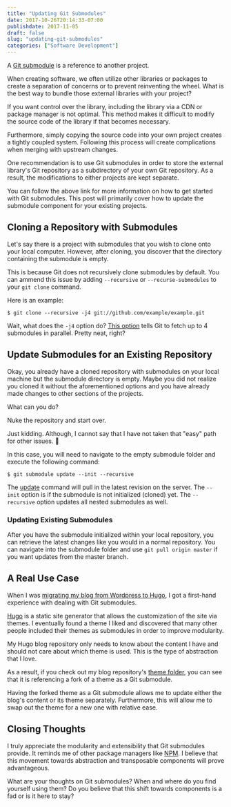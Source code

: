 ```yaml
---
title: "Updating Git Submodules"
date: 2017-10-26T20:14:33-07:00
publishdate: 2017-11-05
draft: false
slug: "updating-git-submodules"
categories: ["Software Development"]
---
```


A <a href="https://git-scm.com/book/en/v2/Git-Tools-Submodules" target="_blank">Git submodule</a> is a reference to another project.

When creating software, we often utilize other libraries or packages to create a separation of concerns or to prevent reinventing the wheel. What is the best way to bundle those external libraries with your project?

If you want control over the library, including the library via a CDN or package manager is not optimal. This method makes it difficult to modify the source code of the library if that becomes necessary.

Furthermore, simply copying the source code into your own project creates a tightly coupled system. Following this process will create complications when merging with upstream changes.

One recommendation is to use Git submodules in order to store the external library's Git repository as a subdirectory of your own Git repository. As a result, the modifications to either projects are kept separate.

You can follow the above link for more information on how to get started with Git submodules. This post will primarily cover how to update the submodule component for your existing projects.

## Cloning a Repository with Submodules

Let's say there is a project with submodules that you wish to clone onto your local computer. However, after cloning, you discover that the directory containing the submodule is empty.

This is because Git does not recursively clone submodules by default. You can ammend this issue by adding `--recursive` or `--recurse-submodules` to your `git clone` command.

Here is an example:

```shell
$ git clone --recursive -j4 git://github.com/example/example.git
```

Wait, what does the `-j4` option do? <a href="https://www.git-scm.com/docs/git-clone#git-clone--jltngt" target="_blank">This option</a> tells Git to fetch up to 4 submodules in parallel. Pretty neat, right?

## Update Submodules for an Existing Repository

Okay, you already have a cloned repository with submodules on your local machine but the submodule directory is empty. Maybe you did not realize you cloned it without the aforementioned options and you have already made changes to other sections of the projects.

What can you do?

Nuke the repository and start over.

Just kidding. Although, I cannot say that I have not taken that "easy" path for other issues. 🙂

In this case, you will need to navigate to the empty submodule folder and execute the following command:

```shell
$ git submodule update --init --recursive
```

The <a href="https://git-scm.com/docs/git-submodule#git-submodule-update--init--remote-N--no-fetch--no-recommend-shallow-f--force--checkout--rebase--merge--referenceltrepositorygt--depthltdepthgt--recursive--jobsltngt--ltpathgt82308203" target="_blank">update</a> command will pull in the latest revision on the server. The `--init` option is if the submodule is not initialized (cloned) yet. The `--recursive` option updates all nested submodules as well.

### Updating Existing Submodules

After you have the submodule initialized within your local repository, you can retrieve the latest changes like you would in a normal repository. You can navigate into the submodule folder and use `git pull origin master` if you want updates from the master branch.

## A Real Use Case

When I was [migrating my blog from Wordpress to Hugo](/migrating-from-wordpress-to-hugo), I got a first-hand experience with dealing with Git submodules.

<a href="https://gohugo.io/" target="_blank">Hugo</a> is a static site generator that allows the customization of the site via themes. I eventually found a theme I liked and discovered that many other people included their themes as submodules in order to improve modularity.

My Hugo blog repository only needs to know about the content I have and should not care about which theme is used. This is the type of abstraction that I love.

As a result, if you check out my blog repository's <a href="https://github.com/davidlamt/personal-blog/tree/master/themes" target="_blank">theme folder</a>, you can see that it is referencing a fork of a theme as a Git submodule.

Having the forked theme as a Git submodule allows me to update either the blog's content or its theme separately. Furthermore, this will allow me to swap out the theme for a new one with relative ease.

## Closing Thoughts

I truly appreciate the modularity and extensibility that Git submodules provide. It reminds me of other package managers like <a href="https://www.npmjs.com/" target="_blank">NPM</a>. I believe that this movement towards abstraction and transposable components will prove advantageous.

What are your thoughts on Git submodules? When and where do you find yourself using them? Do you believe that this shift towards components is a fad or is it here to stay?